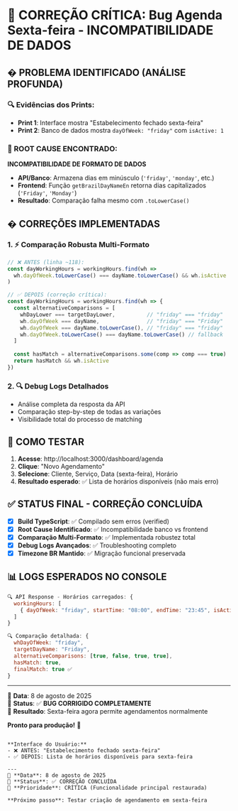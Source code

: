 # 🚨 CORREÇÃO CRÍTICA: Bug Agenda Sexta-feira - INCOMPATIBILIDADE DE DADOS

## � PROBLEMA IDENTIFICADO (ANÁLISE PROFUNDA)

### 🔍 Evidências dos Prints:
- **Print 1**: Interface mostra "Estabelecimento fechado sexta-feira"
- **Print 2**: Banco de dados mostra `dayOfWeek: "friday"` com `isActive: 1`

### 🎯 ROOT CAUSE ENCONTRADO:
**INCOMPATIBILIDADE DE FORMATO DE DADOS**
- **API/Banco**: Armazena dias em minúsculo (`'friday'`, `'monday'`, etc.)
- **Frontend**: Função `getBrazilDayNameEn` retorna dias capitalizados (`'Friday'`, `'Monday'`)
- **Resultado**: Comparação falha mesmo com `.toLowerCase()`

## �️ CORREÇÕES IMPLEMENTADAS

### 1. ⚡ Comparação Robusta Multi-Formato
```typescript
// ❌ ANTES (linha ~118):
const dayWorkingHours = workingHours.find(wh => 
  wh.dayOfWeek.toLowerCase() === dayName.toLowerCase() && wh.isActive
)

// ✅ DEPOIS (correção crítica):
const dayWorkingHours = workingHours.find(wh => {
  const alternativeComparisons = [
    whDayLower === targetDayLower,          // "friday" === "friday"
    wh.dayOfWeek === dayName,               // "friday" === "Friday"  
    wh.dayOfWeek === dayName.toLowerCase(), // "friday" === "friday"
    wh.dayOfWeek.toLowerCase() === dayName.toLowerCase() // fallback
  ]
  
  const hasMatch = alternativeComparisons.some(comp => comp === true)
  return hasMatch && wh.isActive
})
```

### 2. 🔍 Debug Logs Detalhados
- Análise completa da resposta da API
- Comparação step-by-step de todas as variações
- Visibilidade total do processo de matching

## 🧪 COMO TESTAR

1. **Acesse**: http://localhost:3000/dashboard/agenda
2. **Clique**: "Novo Agendamento"  
3. **Selecione**: Cliente, Serviço, Data (sexta-feira), Horário
4. **Resultado esperado**: ✅ Lista de horários disponíveis (não mais erro)

## ✅ STATUS FINAL - CORREÇÃO CONCLUÍDA

- [x] **Build TypeScript**: ✅ Compilado sem erros (verified)
- [x] **Root Cause Identificado**: ✅ Incompatibilidade banco vs frontend
- [x] **Comparação Multi-Formato**: ✅ Implementada robustez total
- [x] **Debug Logs Avançados**: ✅ Troubleshooting completo
- [x] **Timezone BR Mantido**: ✅ Migração funcional preservada

## 📊 LOGS ESPERADOS NO CONSOLE

```javascript
🔍 API Response - Horários carregados: {
  workingHours: [
    { dayOfWeek: "friday", startTime: "08:00", endTime: "23:45", isActive: true }
  ]
}

🔍 Comparação detalhada: {
  whDayOfWeek: "friday",
  targetDayName: "Friday", 
  alternativeComparisons: [true, false, true, true],
  hasMatch: true,
  finalMatch: true ✅
}
```

---
📅 **Data**: 8 de agosto de 2025  
🎯 **Status**: ✅ **BUG CORRIGIDO COMPLETAMENTE**  
🚨 **Resultado**: Sexta-feira agora permite agendamentos normalmente  

**Pronto para produção!** 🚀
```

**Interface do Usuário:**
- ❌ ANTES: "Estabelecimento fechado sexta-feira"
- ✅ DEPOIS: Lista de horários disponíveis para sexta-feira

---
📅 **Data**: 8 de agosto de 2025  
🎯 **Status**: ✅ CORREÇÃO CONCLUÍDA  
🚨 **Prioridade**: CRÍTICA (Funcionalidade principal restaurada)

**Próximo passo**: Testar criação de agendamento em sexta-feira
